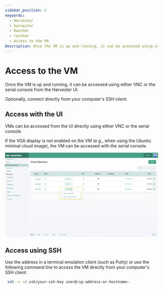 ```yaml
---
sidebar_position: 2
keywords:
  - Harvester
  - harvester
  - Rancher
  - rancher
  - Access to the VM
Description: Once the VM is up and running, it can be accessed using either VNC or the serial console from the Harvester UI.
---
```


# Access to the VM

Once the VM is up and running, it can be accessed using either VNC or the serial console from the Harvester UI.

Optionally, connect directly from your computer's SSH client.

## Access with the UI

VMs can be accessed from the UI directly using either VNC or the serial console.

If the VGA display is not enabled on the VM (e.g., when using the Ubuntu minimal cloud image), the VM can be accessed with the serial console.

![](assets/access-to-vm.png)

## Access using SSH

Use the address in a terminal emulation client (such as Putty) or use the following command line to access the VM directly from your computer's SSH client:

```bash
 ssh -i ~/.ssh/your-ssh-key user@<ip-address-or-hostname>
```
